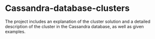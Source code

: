 # Cassandra-database-clusters
The project includes an explanation of the cluster solution and a detailed description of the cluster in the Cassandra database, as well as given examples.
